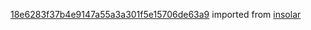[18e6283f37b4e9147a55a3a301f5e15706de63a9](https://github.com/insolar/insolar/commit/18e6283f37b4e9147a55a3a301f5e15706de63a9) imported from [insolar](https://github.com/insolar/insolar)
